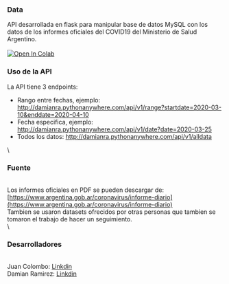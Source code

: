 ### Data



API desarrollada en flask para manipular base de datos MySQL con los
datos de los informes oficiales del COVID19 del Ministerio de Salud
Argentino. \
 \
 [![Open In
Colab](https://colab.research.google.com/assets/colab-badge.svg)](https://colab.research.google.com/drive/1K1ilzDK5F60_KeJ2aifrFOvBw9337T8Q)

### Uso de la API


 La API tiene 3 endpoints: 
 
 

-   Rango entre fechas, ejemplo:
    http://damianra.pythonanywhere.com/api/v1/range?startdate=2020-03-10&enddate=2020-04-10
-   Fecha especifica, ejemplo:
    http://damianra.pythonanywhere.com/api/v1/date?date=2020-03-25
-   Todos los datos: http://damianra.pythonanywhere.com/api/v1/alldata

\

### Fuente

\
 Los informes oficiales en PDF se pueden descargar de:
[https://www.argentina.gob.ar/coronavirus/informe-diario](https://www.argentina.gob.ar/coronavirus/informe-diario)
\
 Tambien se usaron datasets ofrecidos por otras personas que tambien se
tomaron el trabajo de hacer un seguimiento. \
 \

### Desarrolladores

\
 Juan Colombo:
[Linkdin](https://www.linkedin.com/in/juan-carlos-colombo-336642152/) \
 Damian Ramirez:
[Linkdin](https://www.linkedin.com/in/damian-ramirez-677488172)

